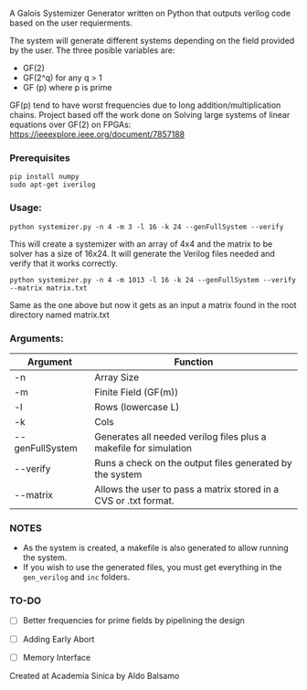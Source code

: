 A Galois Systemizer Generator written on Python that outputs verilog code based on the user requierments.

The system will generate different systems depending on the field provided by the user. 
The three posible variables are:
- GF(2)
- GF(2^q) for any q > 1
- GF (p) where p is prime

GF(p) tend to have worst frequencies due to long addition/multiplication chains. 
Project based off the work done on Solving large systems of linear equations over GF(2) on FPGAs: https://ieeexplore.ieee.org/document/7857188

### Prerequisites

```
pip install numpy
sudo apt-get iverilog
```

### Usage:
```
python systemizer.py -n 4 -m 3 -l 16 -k 24 --genFullSystem --verify

```
This will create a systemizer with an array of 4x4 and the matrix to be solver has a size of 16x24. It will generate the Verilog files needed and verify that it works correctly.

```
python systemizer.py -n 4 -m 1013 -l 16 -k 24 --genFullSystem --verify --matrix matrix.txt 

```
Same as the one above but now it gets as an input a matrix found in the root directory named matrix.txt

### Arguments: 

| Argument        | Function                                                          |
|-----------------|-------------------------------------------------------------------|
| -n              | Array Size                                                        |
| -m              | Finite Field (GF(m))                                              |
| -l              | Rows (lowercase L)                                                |
| -k              | Cols                                                              |
| --genFullSystem | Generates all needed verilog files plus a makefile for simulation |
| --verify        | Runs a check on the output files generated by the system          |
| --matrix        | Allows the user to pass a matrix stored in a CVS or .txt format.  |


### NOTES
- As the system is created, a makefile is also generated to allow running the system.
- If you wish to use the generated files, you must get everything in the `gen_verilog` and `inc` folders.


### TO-DO

- [ ] Better frequencies for prime fields by pipelining the design

- [ ] Adding Early Abort

- [ ] Memory Interface

Created at Academia Sinica by Aldo Balsamo

